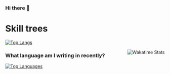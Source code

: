 ### Hi there 👋

# Skill trees

[![Top Langs](https://github-readme-stats.vercel.app/api/top-langs/?username=Hahahalala)](https://github.com/anuraghazra/github-readme-stats)

[<img align="right" alt="Wakatime Stats" src="https://github-readme-stats.vercel.app/api/wakatime?username=Hahahalala&layout=compact&theme=transparent&hide=Perl,Other">](https://wakatime.com/@Hahahalala)

### What language am I writing in recently?

[<img alt="Top Languages" src="https://github-readme-stats.vercel.app/api/top-langs/?username=Hahahalala&layout=compact">](https://github.com/anuraghazra/github-readme-stats)
